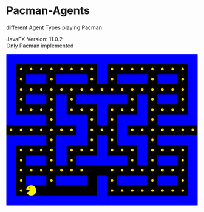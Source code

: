 # Pacman-Agents<br>
different Agent Types playing Pacman<br>

JavaFX-Version: 11.0.2<br>
Only Pacman implemented<br>

![Screenshot](img.PNG)
